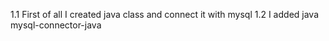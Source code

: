 1.1  First of all I created java class and connect it with mysql
1.2 I added java mysql-connector-java
